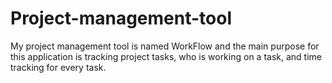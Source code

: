 # Project-management-tool
My project management tool is named WorkFlow and the main purpose for this application is tracking project tasks, who is working on a task, and time tracking for every task. 
